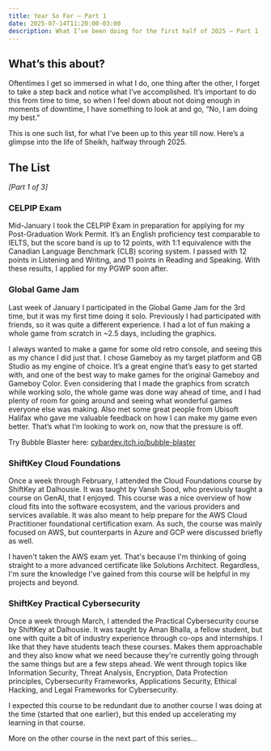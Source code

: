 ```yaml
---
title: Year So Far — Part 1
date: 2025-07-14T11:20:00-03:00
description: What I’ve been doing for the first half of 2025 — Part 1
---
```


## What’s this about?

Oftentimes I get so immersed in what I do, one thing after the other, I forget to take a step back and notice what I’ve accomplished. It’s important to do this from time to time, so when I feel down about not doing enough in moments of downtime, I have something to look at and go, “No, I am doing my best.”

This is one such list, for what I’ve been up to this year till now. Here’s a glimpse into the life of Sheikh, halfway through 2025.

## The List

_[Part 1 of 3]_

### CELPIP Exam

Mid-January I took the CELPIP Exam in preparation for applying for my Post-Graduation Work Permit. It’s an English proficiency test comparable to IELTS, but the score band is up to 12 points, with 1:1 equivalence with the Canadian Language Benchmark (CLB) scoring system. I passed with 12 points in Listening and Writing, and 11 points in Reading and Speaking. With these results, I applied for my PGWP soon after.

### Global Game Jam

Last week of January I participated in the Global Game Jam for the 3rd time, but it was my first time doing it solo. Previously I had participated with friends, so it was quite a different experience. I had a lot of fun making a whole game from scratch in ~2.5 days, including the graphics.

I always wanted to make a game for some old retro console, and seeing this as my chance I did just that. I chose Gameboy as my target platform and GB Studio as my engine of choice. It’s a great engine that’s easy to get started with, and one of the best way to make games for the original Gameboy and Gameboy Color. Even considering that I made the graphics from scratch while working solo, the whole game was done way ahead of time, and I had plenty of room for going around and seeing what wonderful games everyone else was making. Also met some great people from Ubisoft Halifax who gave me valuable feedback on how I can make my game even better. That’s what I’m looking to work on, now that the pressure is off.

Try Bubble Blaster here: [cybardev.itch.io/bubble-blaster](https://cybardev.itch.io/bubble-blaster)

### ShiftKey Cloud Foundations

Once a week through February, I attended the Cloud Foundations course by ShiftKey at Dalhousie. It was taught by Vansh Sood, who previously taught a course on GenAI, that I enjoyed. This course was a nice overview of how cloud fits into the software ecosystem, and the various providers and services available. It was also meant to help prepare for the AWS Cloud Practitioner foundational certification exam. As such, the course was mainly focused on AWS, but counterparts in Azure and GCP were discussed briefly as well.

I haven't taken the AWS exam yet. That's because I'm thinking of going straight to a more advanced certificate like Solutions Architect. Regardless, I'm sure the knowledge I've gained from this course will be helpful in my projects and beyond.

### ShiftKey Practical Cybersecurity

Once a week through March, I attended the Practical Cybersecurity course by ShiftKey at Dalhousie. It was taught by Aman Bhalla, a fellow student, but one with quite a bit of industry experience through co-ops and internships. I like that they have students teach these courses. Makes them approachable and they also know what we need because they're currently going through the same things but are a few steps ahead. We went through topics like Information Security, Threat Analysis, Encryption, Data Protection principles, Cybersecurity Frameworks, Applications Security, Ethical Hacking, and Legal Frameworks for Cybersecurity.

I expected this course to be redundant due to another course I was doing at the time (started that one earlier), but this ended up accelerating my learning in that course.

More on the other course in the next part of this series…
